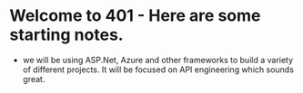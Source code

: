 # Welcome to 401 - Here are some starting notes.

- we will be using ASP.Net, Azure and other frameworks to build a variety of different projects. It will be focused on API engineering which sounds great.
